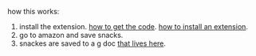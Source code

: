how this works:  
1. install the extension. [how to get the code](https://help.github.com/desktop/guides/contributing/cloning-a-repository-from-github-to-github-desktop/). [how to install an extension](http://www.howtogeek.com/233355/how-to-install-extensions-from-outside-the-chrome-web-store-and-firefox-add-ons-gallery/).  
2. go to amazon and save snacks.  
3. snackes are saved to a g doc [that lives here](https://docs.google.com/spreadsheets/d/1wFgtTJwhg7H5C6XHeDnDAcaMEHrkG8kfHdXLWKcgwvk/edit#gid=1730317601).  


